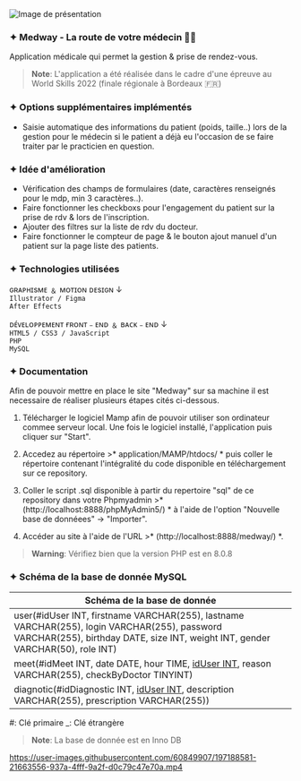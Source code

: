 <img src="https://zupimages.net/up/22/39/wybl.png" alt="Image de présentation" />

### ✦ Medway - La route de votre médecin 👨‍⚕️

Application médicale qui permet la gestion & prise de rendez-vous.

> **Note**:
L'application a été réalisée dans le cadre d'une épreuve au World Skills 2022 (finale régionale à Bordeaux 🇫🇷)

### ✦ Options supplémentaires implémentés

- Saisie automatique des informations du patient (poids, taille..) lors de la gestion pour le médecin si le patient a déjà eu l'occasion de se faire traiter par le practicien en question.

### ✦ Idée d'amélioration

- Vérification des champs de formulaires (date, caractères renseignés pour le mdp, min 3 caractères..).
- Faire fonctionner les checkboxs pour l'engagement du patient sur la prise de rdv & lors de l'inscription.
- Ajouter des filtres sur la liste de rdv du docteur.
- Faire fonctionner le compteur de page & le bouton ajout manuel d'un patient sur la page liste des patients.

### ✦ Technologies utilisées

ɢʀᴀᴘʜɪsᴍᴇ ﹠ ᴍᴏᴛɪᴏɴ ᴅᴇsɪɢɴ ↓<br/>
`Illustrator / Figma`<br/>
`After Effects`<br/>

ᴅᴇ́ᴠᴇʟᴏᴘᴘᴇᴍᴇɴᴛ ғʀᴏɴᴛ﹣ᴇɴᴅ ﹠ ʙᴀᴄᴋ﹣ᴇɴᴅ ↓<br/>
`HTML5 / CSS3 / JavaScript`<br/>
`PHP`<br/>
`MySQL`<br/>

### ✦ Documentation

Afin de pouvoir mettre en place le site "Medway" sur sa machine il est necessaire de réaliser plusieurs étapes cités ci-dessous.

1. Télécharger le logiciel Mamp afin de pouvoir utiliser son ordinateur commee serveur local.
Une fois le logiciel installé, l'application puis cliquer sur "Start".

2. Accedez au répertoire >* application/MAMP/htdocs/ * puis coller le répertoire contenant l'intégralité du code disponible en téléchargement sur ce repository.

3. Coller le script .sql disponible à partir du repertoire "sql" de ce repository dans votre Phpmyadmin >* (http://localhost:8888/phpMyAdmin5/) * à l'aide de l'option "Nouvelle base de donnéees" -> "Importer".

4. Accéder au site à l'aide de l'URL >* (http://localhost:8888/medway/) *.

> **Warning**:
> Vérifiez bien que la version PHP est en 8.0.8

### ✦ Schéma de la base de donnée MySQL

|    Schéma de la base de donnée     |
| ------|
| user(#idUser INT, firstname VARCHAR(255), lastname VARCHAR(255), login VARCHAR(255), password VARCHAR(255), birthday DATE, size INT, weight INT, gender VARCHAR(50), role INT)  |
| meet(#idMeet INT, date DATE, hour TIME, <ins>idUser INT</ins>, reason VARCHAR(255), checkByDoctor TINYINT) |
| diagnotic(#idDiagnostic INT, <ins>idUser INT</ins>, description VARCHAR(255), prescription VARCHAR(255)) |

#: Clé primaire
_: Clé étrangère

> **Note**:
La base de donnée est en Inno DB

https://user-images.githubusercontent.com/60849907/197188581-21663556-937a-4fff-9a2f-d0c79c47e70a.mp4
